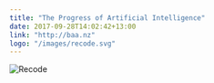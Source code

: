 ```yaml
---
title: "The Progress of Artificial Intelligence"
date: 2017-09-28T14:02:42+13:00
link: "http://baa.nz"
logo: "/images/recode.svg"
---
```

![Recode](/images/recode.svg)
